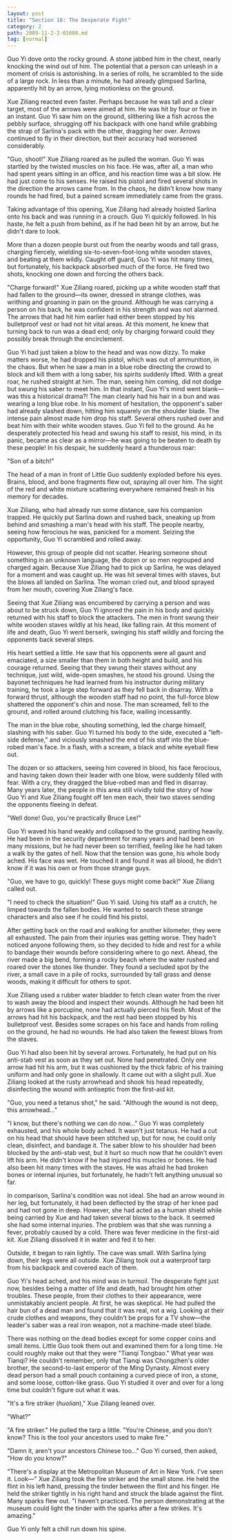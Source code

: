 ```yaml
---
layout: post
title: "Section 16: The Desperate Fight"
category: 2
path: 2009-11-2-2-01600.md
tag: [normal]
---
```


Guo Yi dove onto the rocky ground. A stone jabbed him in the chest, nearly knocking the wind out of him. The potential that a person can unleash in a moment of crisis is astonishing. In a series of rolls, he scrambled to the side of a large rock. In less than a minute, he had already glimpsed Sarlina, apparently hit by an arrow, lying motionless on the ground.

Xue Ziliang reacted even faster. Perhaps because he was tall and a clear target, most of the arrows were aimed at him. He was hit by four or five in an instant. Guo Yi saw him on the ground, slithering like a fish across the pebbly surface, shrugging off his backpack with one hand while grabbing the strap of Sarlina's pack with the other, dragging her over. Arrows continued to fly in their direction, but their accuracy had worsened considerably.

"Guo, shoot!" Xue Ziliang roared as he pulled the woman. Guo Yi was startled by the twisted muscles on his face. He was, after all, a man who had spent years sitting in an office, and his reaction time was a bit slow. He had just come to his senses. He raised his pistol and fired several shots in the direction the arrows came from. In the chaos, he didn't know how many rounds he had fired, but a pained scream immediately came from the grass.

Taking advantage of this opening, Xue Ziliang had already hoisted Sarlina onto his back and was running in a crouch. Guo Yi quickly followed. In his haste, he felt a push from behind, as if he had been hit by an arrow, but he didn't dare to look.

More than a dozen people burst out from the nearby woods and tall grass, charging fiercely, wielding six-to-seven-foot-long white wooden staves, and beating at them wildly. Caught off guard, Guo Yi was hit many times, but fortunately, his backpack absorbed much of the force. He fired two shots, knocking one down and forcing the others back.

"Charge forward!" Xue Ziliang roared, picking up a white wooden staff that had fallen to the ground—its owner, dressed in strange clothes, was writhing and groaning in pain on the ground. Although he was carrying a person on his back, he was confident in his strength and was not alarmed. The arrows that had hit him earlier had either been stopped by his bulletproof vest or had not hit vital areas. At this moment, he knew that turning back to run was a dead end; only by charging forward could they possibly break through the encirclement.

Guo Yi had just taken a blow to the head and was now dizzy. To make matters worse, he had dropped his pistol, which was out of ammunition, in the chaos. But when he saw a man in a blue robe directing the crowd to block and kill them with a long saber, his spirits suddenly lifted. With a great roar, he rushed straight at him. The man, seeing him coming, did not dodge but swung his saber to meet him. In that instant, Guo Yi's mind went blank—was this a historical drama?! The man clearly had his hair in a bun and was wearing a long blue robe. In his moment of hesitation, the opponent's saber had already slashed down, hitting him squarely on the shoulder blade. The intense pain almost made him drop his staff. Several others rushed over and beat him with their white wooden staves. Guo Yi fell to the ground. As he desperately protected his head and swung his staff to resist, his mind, in its panic, became as clear as a mirror—he was going to be beaten to death by these people! In his despair, he suddenly heard a thunderous roar:

"Son of a bitch!"

The head of a man in front of Little Guo suddenly exploded before his eyes. Brains, blood, and bone fragments flew out, spraying all over him. The sight of the red and white mixture scattering everywhere remained fresh in his memory for decades.

Xue Ziliang, who had already run some distance, saw his companion trapped. He quickly put Sarlina down and rushed back, sneaking up from behind and smashing a man's head with his staff. The people nearby, seeing how ferocious he was, panicked for a moment. Seizing the opportunity, Guo Yi scrambled and rolled away.

However, this group of people did not scatter. Hearing someone shout something in an unknown language, the dozen or so men regrouped and charged again. Because Xue Ziliang had to pick up Sarlina, he was delayed for a moment and was caught up. He was hit several times with staves, but the blows all landed on Sarlina. The woman cried out, and blood sprayed from her mouth, covering Xue Ziliang's face.

Seeing that Xue Ziliang was encumbered by carrying a person and was about to be struck down, Guo Yi ignored the pain in his body and quickly returned with his staff to block the attackers. The men in front swung their white wooden staves wildly at his head, like falling rain. At this moment of life and death, Guo Yi went berserk, swinging his staff wildly and forcing the opponents back several steps.

His heart settled a little. He saw that his opponents were all gaunt and emaciated, a size smaller than them in both height and build, and his courage returned. Seeing that they swung their staves without any technique, just wild, wide-open smashes, he stood his ground. Using the bayonet techniques he had learned from his instructor during military training, he took a large step forward as they fell back in disarray. With a forward thrust, although the wooden staff had no point, the full-force blow shattered the opponent's chin and nose. The man screamed, fell to the ground, and rolled around clutching his face, wailing incessantly.

The man in the blue robe, shouting something, led the charge himself, slashing with his saber. Guo Yi turned his body to the side, executed a "left-side defense," and viciously smashed the end of his staff into the blue-robed man's face. In a flash, with a scream, a black and white eyeball flew out.

The dozen or so attackers, seeing him covered in blood, his face ferocious, and having taken down their leader with one blow, were suddenly filled with fear. With a cry, they dragged the blue-robed man and fled in disarray. Many years later, the people in this area still vividly told the story of how Guo Yi and Xue Ziliang fought off ten men each, their two staves sending the opponents fleeing in defeat.

"Well done! Guo, you're practically Bruce Lee!"

Guo Yi waved his hand weakly and collapsed to the ground, panting heavily. He had been in the security department for many years and had been on many missions, but he had never been so terrified, feeling like he had taken a walk by the gates of hell. Now that the tension was gone, his whole body ached. His face was wet. He touched it and found it was all blood, he didn't know if it was his own or from those strange guys.

"Guo, we have to go, quickly! These guys might come back!" Xue Ziliang called out.

"I need to check the situation!" Guo Yi said. Using his staff as a crutch, he limped towards the fallen bodies. He wanted to search these strange characters and also see if he could find his pistol.

After getting back on the road and walking for another kilometer, they were all exhausted. The pain from their injuries was getting worse. They hadn't noticed anyone following them, so they decided to hide and rest for a while to bandage their wounds before considering where to go next. Ahead, the river made a big bend, forming a rocky beach where the water rushed and roared over the stones like thunder. They found a secluded spot by the river, a small cave in a pile of rocks, surrounded by tall grass and dense woods, making it difficult for others to spot.

Xue Ziliang used a rubber water bladder to fetch clean water from the river to wash away the blood and inspect their wounds. Although he had been hit by arrows like a porcupine, none had actually pierced his flesh. Most of the arrows had hit his backpack, and the rest had been stopped by his bulletproof vest. Besides some scrapes on his face and hands from rolling on the ground, he had no wounds. He had also taken the fewest blows from the staves.

Guo Yi had also been hit by several arrows. Fortunately, he had put on his anti-stab vest as soon as they set out. None had penetrated. Only one arrow had hit his arm, but it was cushioned by the thick fabric of his training uniform and had only gone in shallowly. It came out with a slight pull. Xue Ziliang looked at the rusty arrowhead and shook his head repeatedly, disinfecting the wound with antiseptic from the first-aid kit.

"Guo, you need a tetanus shot," he said. "Although the wound is not deep, this arrowhead..."

"I know, but there's nothing we can do now..." Guo Yi was completely exhausted, and his whole body ached. It wasn't just tetanus. He had a cut on his head that should have been stitched up, but for now, he could only clean, disinfect, and bandage it. The saber blow to his shoulder had been blocked by the anti-stab vest, but it hurt so much now that he couldn't even lift his arm. He didn't know if he had injured his muscles or bones. He had also been hit many times with the staves. He was afraid he had broken bones or internal injuries, but fortunately, he hadn't felt anything unusual so far.

In comparison, Sarlina's condition was not ideal. She had an arrow wound in her leg, but fortunately, it had been deflected by the strap of her knee pad and had not gone in deep. However, she had acted as a human shield while being carried by Xue and had taken several blows to the back. It seemed she had some internal injuries. The problem was that she was running a fever, probably caused by a cold. There was fever medicine in the first-aid kit. Xue Ziliang dissolved it in water and fed it to her.

Outside, it began to rain lightly. The cave was small. With Sarlina lying down, their legs were all outside. Xue Ziliang took out a waterproof tarp from his backpack and covered each of them.

Guo Yi's head ached, and his mind was in turmoil. The desperate fight just now, besides being a matter of life and death, had brought him other troubles. These people, from their clothes to their appearance, were unmistakably ancient people. At first, he was skeptical. He had pulled the hair bun of a dead man and found that it was real, not a wig. Looking at their crude clothes and weapons, they couldn't be props for a TV show—the leader's saber was a real iron weapon, not a machine-made steel blade.

There was nothing on the dead bodies except for some copper coins and small items. Little Guo took them out and examined them for a long time. He could roughly make out that they were "Tianqi Tongbao." What year was Tianqi? He couldn't remember, only that Tianqi was Chongzhen's older brother, the second-to-last emperor of the Ming Dynasty. Almost every dead person had a small pouch containing a curved piece of iron, a stone, and some loose, cotton-like grass. Guo Yi studied it over and over for a long time but couldn't figure out what it was.

"It's a fire striker (*huolian*)," Xue Ziliang leaned over.

"What?"

"A fire striker." He pulled the tarp a little. "You're Chinese, and you don't know? This is the tool your ancestors used to make fire."

"Damn it, aren't your ancestors Chinese too..." Guo Yi cursed, then asked, "How do you know?"

"There's a display at the Metropolitan Museum of Art in New York. I've seen it. Look—" Xue Ziliang took the fire striker and the small stone. He held the flint in his left hand, pressing the tinder between the flint and his finger. He held the striker tightly in his right hand and struck the blade against the flint. Many sparks flew out. "I haven't practiced. The person demonstrating at the museum could light the tinder with the sparks after a few strikes. It's amazing."

Guo Yi only felt a chill run down his spine.